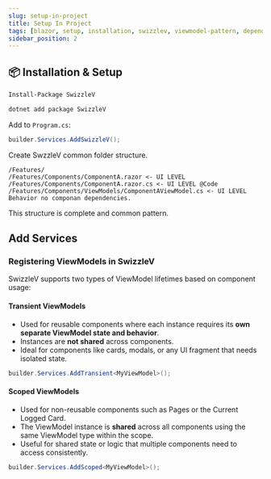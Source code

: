 ```yaml
---
slug: setup-in-project
title: Setup In Project
tags: [blazor, setup, installation, swizzlev, viewmodel-pattern, dependency-injection, scoped, transient, .net, csharp]
sidebar_position: 2
---
```



## 📦 Installation & Setup

```bash
Install-Package SwizzleV

dotnet add package SwizzleV

```

Add to ```Program.cs```: 
```csharp title="Program.cs"
builder.Services.AddSwizzleV();
```

Create SwzzleV common folder structure.
```
/Features/
/Features/Components/ComponentA.razor <- UI LEVEL
/Features/Components/ComponentA.razor.cs <- UI LEVEL @Code
/Features/Components/ViewModels/ComponentAViewModel.cs <- UI LEVEL Behavior no componan dependencies.
```

This structure is complete and common pattern.

## Add Services

### Registering ViewModels in SwizzleV

SwizzleV supports two types of ViewModel lifetimes based on component usage:

#### Transient ViewModels
- Used for reusable components where each instance requires its **own separate ViewModel state and behavior**.
- Instances are **not shared** across components.
- Ideal for components like cards, modals, or any UI fragment that needs isolated state.

```csharp title="Program.cs"
builder.Services.AddTransient<MyViewModel>();
```

#### Scoped ViewModels
- Used for non-reusable components such as Pages or the Current Logged Card.
- The ViewModel instance is **shared** across all components using the same ViewModel type within the scope.
- Useful for shared state or logic that multiple components need to access consistently.

```csharp title="Program.cs"
builder.Services.AddScoped<MyViewModel>();
```
